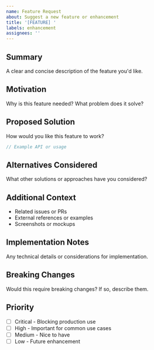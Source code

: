 ```yaml
---
name: Feature Request
about: Suggest a new feature or enhancement
title: '[FEATURE] '
labels: enhancement
assignees: ''
---
```


## Summary

A clear and concise description of the feature you'd like.

## Motivation

Why is this feature needed? What problem does it solve?

## Proposed Solution

How would you like this feature to work?

```typescript
// Example API or usage
```

## Alternatives Considered

What other solutions or approaches have you considered?

## Additional Context

- Related issues or PRs
- External references or examples
- Screenshots or mockups

## Implementation Notes

Any technical details or considerations for implementation.

## Breaking Changes

Would this require breaking changes? If so, describe them.

## Priority

- [ ] Critical - Blocking production use
- [ ] High - Important for common use cases
- [ ] Medium - Nice to have
- [ ] Low - Future enhancement
